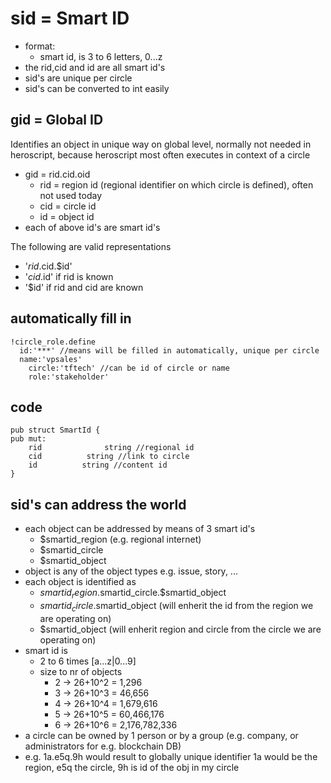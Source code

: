 
# sid = Smart ID

- format:
  - smart id, is 3 to 6 letters, 0...z
- the rid,cid and id are all smart id's
- sid's are unique per circle
- sid's can be converted to int easily

## gid = Global ID

Identifies an object in unique way on global level, normally not needed in heroscript, because heroscript most often executes in context of a circle

- gid = rid.cid.oid
  - rid = region id (regional identifier on which circle is defined), often not used today
  - cid = circle id
  - id = object id
- each of above id's are smart id's


The following are valid representations

- '$rid.$cid.$id'
- '$cid.$id' if rid is known
- '$id' if rid and cid are known

## automatically fill in 

```golang
!circle_role.define
  id:'***' //means will be filled in automatically, unique per circle
  name:'vpsales'      
	circle:'tftech' //can be id of circle or name
	role:'stakeholder' 
```

## code

```golang
pub struct SmartId {
pub mut:
	rid 		     string //regional id
	cid          string //link to circle
	id          string //content id
}
```

## sid's can address the world

- each object can be addressed by means of 3 smart id's
    - $smartid_region (e.g. regional internet)
    - $smartid_circle
    - $smartid_object
- object is any of the object types e.g. issue, story, ...
- each object is identified as 
    - $smartid_region.$smartid_circle.$smartid_object
    - $smartid_circle.$smartid_object (will enherit the id from the region we are operating on)
    - $smartid_object  (will enherit region and circle from the circle we are operating on)
- smart id is
    - 2 to 6 times [a...z|0...9]
    - size to nr of objects
        - 2 -> 26+10^2 = 1,296
        - 3 -> 26+10^3 = 46,656
        - 4 -> 26+10^4 = 1,679,616
        - 5 -> 26+10^5 = 60,466,176
        - 6 -> 26+10^6 = 2,176,782,336
- a circle can be owned by 1 person or by a group (e.g. company, or administrators for e.g. blockchain DB)
- e.g. 1a.e5q.9h would result to globally unique identifier 1a would be the region, e5q the circle, 9h is id of the obj in my circle

